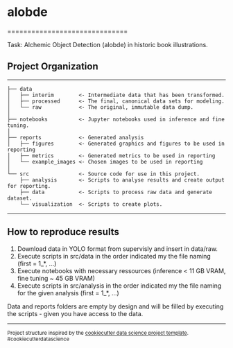 # alobde
==============================


Task: Alchemic Object Detection (alobde) in historic book illustrations.


## Project Organization
------------

    ├── data
    │   ├── interim        <- Intermediate data that has been transformed.
    │   ├── processed      <- The final, canonical data sets for modeling.
    │   └── raw            <- The original, immutable data dump.
    │
    ├── notebooks          <- Jupyter notebooks used in inference and fine tuning. 
    │
    ├── reports            <- Generated analysis
    │   ├── figures        <- Generated graphics and figures to be used in reporting
    │   ├── metrics        <- Generated metrics to be used in reporting
    │   └── example_images <- Chosen images to be used in reporting
    │
    └── src                <- Source code for use in this project.
        ├── analysis       <- Scripts to analyse results and create output for reporting. 
        ├── data           <- Scripts to process raw data and generate dataset.
        └── visualization  <- Scripts to create plots.

------------
    
## How to reproduce results
1. Download data in YOLO format from supervisly and insert in data/raw.
2. Execute scripts in src/data in the order indicated my the file naming (first = 1_*, ...)
3. Execute notebooks with necessary ressources (inference < 11 GB VRAM, fine tuning ~ 45 GB VRAM)
4. Execute scripts in src/analysis in the order indicated my the file naming for the given analysis (first = 1_*, ...)

Data and reports folders are empty by design and will be filled by executing the scripts - given you have access to the data.

--------

<p><small>Project structure inspired by the <a target="_blank" href="https://drivendata.github.io/cookiecutter-data-science/">cookiecutter data science project template</a>. #cookiecutterdatascience</small></p>

